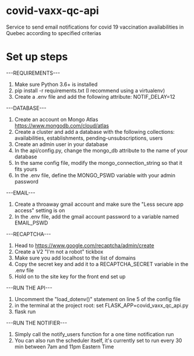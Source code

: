 # covid-vaxx-qc-api
Service to send email notifications for covid 19 vaccination availabilities in Quebec according to specified criterias

# Set up steps

---REQUIREMENTS---
1. Make sure Python 3.6+ is installed
2. pip install -r requirements.txt (I recommend using a virtualenv)
3. Create a .env file and add the following attribute: NOTIF_DELAY=12

---DATABASE---
1. Create an account on Mongo Atlas https://www.mongodb.com/cloud/atlas
2. Create a cluster and add a database with the following collections: availabilities, establishments, pending-unsubscriptions, users
3. Create an admin user in your database
4. In the api/config.py, change the mongo_db attribute to the name of your database
5. In the same config file, modify the mongo_connection_string so that it fits yours
6. In the .env file, define the MONGO_PSWD variable with your admin password

---EMAIL---
1. Create a throaway gmail account and make sure the "Less secure app access" setting is on
2. In the .env file, add the gmail account password to a variable named EMAIL_PSWD

---RECAPTCHA---
1. Head to https://www.google.com/recaptcha/admin/create
2. Create a V2 "I'm not a robot" tickbox
3. Make sure you add localhost to the list of domains
4. Copy the secret key and add it to a RECAPTCHA_SECRET variable in the .env file
5. Hold on to the site key for the front end set up

---RUN THE API---
1. Uncomment the "load_dotenv()" statement on line 5 of the config file
2. in the terminal at the project root: set FLASK_APP=covid_vaxx_qc_api.py
3. flask run

---RUN THE NOTIFIER---
1. Simply call the notify_users function for a one time notification run
2. You can also run the scheduler itself, it's currently set to run every 30 min between 7am and 11pm Eastern Time


